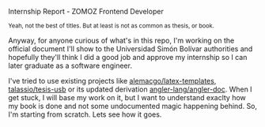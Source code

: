 Internship Report - ZOMOZ Frontend Developer

<sub>Yeah, not the best of titles. But at least is not as common as thesis, or book.</sub>

Anyway, for anyone curious of what's in this repo, I'm working on the official document I'll show to the Universidad Simón Bolívar authorities and hopefully they'll think I did a good job and approve my internship so I can later graduate as a software engineer.

I've tried to use existing projects like [alemacgo/latex-templates](https://github.com/alemacgo/latex-templates), [talassio/tesis-usb](talassio/tesis-usb) or its updated derivation [angler-lang/angler-doc](https://github.com/angler-lang/angler-doc/tree/master/usb-book). When I get stuck, I will base my work on it, but I want to understand exaclty how my book is done and not some undocumented magic happening behind. So, I'm starting from scratch. Lets see how it goes.